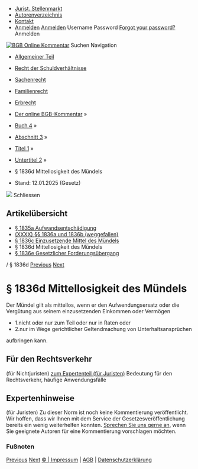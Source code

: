   * [Jurist. Stellenmarkt](https://bgb.kommentar.de/Buch-4/Abschnitt-3/Titel-1/Untertitel-2/</job-board> "Jurist. Stellenmarkt")
  * [Autorenverzeichnis](https://bgb.kommentar.de/Buch-4/Abschnitt-3/Titel-1/Untertitel-2/</Autorenverzeichnis> "Autorenverzeichnis")
  * [Kontakt](https://bgb.kommentar.de/Buch-4/Abschnitt-3/Titel-1/Untertitel-2/</Kontakt>)
  * [Anmelden](https://bgb.kommentar.de/Buch-4/Abschnitt-3/Titel-1/Untertitel-2/<#login> "show login form") [Anmelden](https://bgb.kommentar.de/Buch-4/Abschnitt-3/Titel-1/Untertitel-2/<#> "hide login form") Username Password
[Forgot your password?](https://bgb.kommentar.de/Buch-4/Abschnitt-3/Titel-1/Untertitel-2/</user/forgotpassword>) Anmelden 


[![BGB Online Kommentar](https://bgb.kommentar.de/extension/bgb/design/bgb/images/logo.png)](https://bgb.kommentar.de/Buch-4/Abschnitt-3/Titel-1/Untertitel-2/</> "BGB Online Kommentar")
Suchen
Navigation
  * [Allgemeiner Teil](https://bgb.kommentar.de/Buch-4/Abschnitt-3/Titel-1/Untertitel-2/</Buch-1>)
  * [Recht der Schuldverhältnisse](https://bgb.kommentar.de/Buch-4/Abschnitt-3/Titel-1/Untertitel-2/</Buch-2>)
  * [Sachenrecht](https://bgb.kommentar.de/Buch-4/Abschnitt-3/Titel-1/Untertitel-2/</Buch-3>)
  * [Familienrecht](https://bgb.kommentar.de/Buch-4/Abschnitt-3/Titel-1/Untertitel-2/</Buch-4>)
  * [Erbrecht](https://bgb.kommentar.de/Buch-4/Abschnitt-3/Titel-1/Untertitel-2/</Buch-5>)


  * [Der online BGB-Kommentar](https://bgb.kommentar.de/Buch-4/Abschnitt-3/Titel-1/Untertitel-2/</>) »
  * [Buch 4](https://bgb.kommentar.de/Buch-4/Abschnitt-3/Titel-1/Untertitel-2/</Buch-4>) »
  * [Abschnitt 3](https://bgb.kommentar.de/Buch-4/Abschnitt-3/Titel-1/Untertitel-2/</Buch-4/Abschnitt-3>) »
  * [Titel 1](https://bgb.kommentar.de/Buch-4/Abschnitt-3/Titel-1/Untertitel-2/</Buch-4/Abschnitt-3/Titel-1>) »
  * [Untertitel 2](https://bgb.kommentar.de/Buch-4/Abschnitt-3/Titel-1/Untertitel-2/</Buch-4/Abschnitt-3/Titel-1/Untertitel-2>) »
  * § 1836d Mittellosigkeit des Mündels 
  * Stand: 12.01.2025 (Gesetz) 


![](https://vg01.met.vgwort.de/na/1c9909529ead4f509072c06d9081a7d5)
Schliessen 
## Artikelübersicht
  * [ § 1835a Aufwandsentschädigung ](https://bgb.kommentar.de/Buch-4/Abschnitt-3/Titel-1/Untertitel-2/</Buch-4/Abschnitt-3/Titel-1/Untertitel-2/Aufwandsentschaedigung>)
  * [ (XXXX) §§ 1836a und 1836b (weggefallen) ](https://bgb.kommentar.de/Buch-4/Abschnitt-3/Titel-1/Untertitel-2/</Buch-4/Abschnitt-3/Titel-1/Untertitel-2/weggefallen>)
  * [ § 1836c Einzusetzende Mittel des Mündels ](https://bgb.kommentar.de/Buch-4/Abschnitt-3/Titel-1/Untertitel-2/</Buch-4/Abschnitt-3/Titel-1/Untertitel-2/Einzusetzende-Mittel-des-Muendels>)
  * § 1836d Mittellosigkeit des Mündels 
  * [ § 1836e Gesetzlicher Forderungsübergang ](https://bgb.kommentar.de/Buch-4/Abschnitt-3/Titel-1/Untertitel-2/</Buch-4/Abschnitt-3/Titel-1/Untertitel-2/Gesetzlicher-Forderungsuebergang>)


/ § 1836d 
[Previous](https://bgb.kommentar.de/Buch-4/Abschnitt-3/Titel-1/Untertitel-2/</Buch-4/Abschnitt-3/Titel-1/Untertitel-2/Einzusetzende-Mittel-des-Muendels> "§ 1836c Einzusetzende Mittel des Mündels") [Next](https://bgb.kommentar.de/Buch-4/Abschnitt-3/Titel-1/Untertitel-2/</Buch-4/Abschnitt-3/Titel-1/Untertitel-2/Gesetzlicher-Forderungsuebergang> "§ 1836e Gesetzlicher Forderungsübergang")
# § 1836d Mittellosigkeit des Mündels
Der Mündel gilt als mittellos, wenn er den Aufwendungsersatz oder die Vergütung aus seinem einzusetzenden Einkommen oder Vermögen 
  * 1.nicht oder nur zum Teil oder nur in Raten oder
  * 2.nur im Wege gerichtlicher Geltendmachung von Unterhaltsansprüchen


aufbringen kann.
## Für den Rechtsverkehr 
(für Nichtjuristen)
[zum Expertenteil (für Juristen)](https://bgb.kommentar.de/Buch-4/Abschnitt-3/Titel-1/Untertitel-2/<#expertenhinweise>)
Bedeutung für den Rechtsverkehr, häufige Anwendungsfälle
## Expertenhinweise
(für Juristen)
Zu dieser Norm ist noch keine Kommentierung veröffentlicht. Wir hoffen, dass wir Ihnen mit dem Service der Gesetzesveröffentlichung bereits ein wenig weiterhelfen konnten. [Sprechen Sie uns gerne an](https://bgb.kommentar.de/Buch-4/Abschnitt-3/Titel-1/Untertitel-2/</Kontakt>), wenn Sie geeignete Autoren für eine Kommentierung vorschlagen möchten. 
### Fußnoten
[Previous](https://bgb.kommentar.de/Buch-4/Abschnitt-3/Titel-1/Untertitel-2/</Buch-4/Abschnitt-3/Titel-1/Untertitel-2/Einzusetzende-Mittel-des-Muendels> "§ 1836c Einzusetzende Mittel des Mündels") [Next](https://bgb.kommentar.de/Buch-4/Abschnitt-3/Titel-1/Untertitel-2/</Buch-4/Abschnitt-3/Titel-1/Untertitel-2/Gesetzlicher-Forderungsuebergang> "§ 1836e Gesetzlicher Forderungsübergang")
[© | Impressum](https://bgb.kommentar.de/Buch-4/Abschnitt-3/Titel-1/Untertitel-2/</Kontakt>) | [AGB](https://bgb.kommentar.de/Buch-4/Abschnitt-3/Titel-1/Untertitel-2/</AGB>) | [Datenschutzerklärung](https://bgb.kommentar.de/Buch-4/Abschnitt-3/Titel-1/Untertitel-2/</Datenschutzerklaerung-fuer-Leser>)
